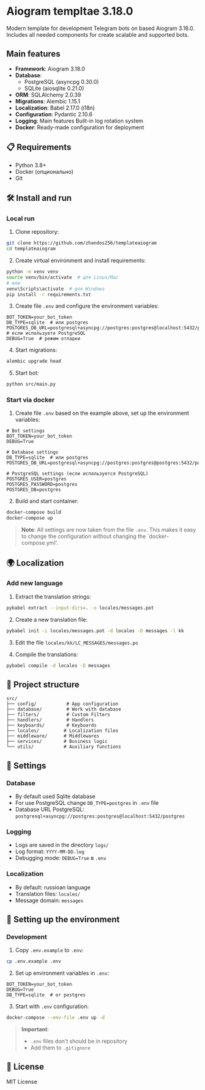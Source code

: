 # Aiogram templtae 3.18.0

Modern template for development Telegram bots on based Aiogram 3.18.0. Includes all needed components for create scalable and supported bots.

## Main features

- **Framework**: Aiogram 3.18.0
- **Database**:
  - PostgreSQL (asyncpg 0.30.0)
  - SQLite (aiosqlite 0.21.0)
- **ORM**: SQLAlchemy 2.0.39
- **Migrations**: Alembic 1.15.1
- **Localization**: Babel 2.17.0 (i18n)
- **Configuration**: Pydantic 2.10.6
- **Logging**: Main features Built-in log rotation system
- **Docker**: Ready-made configuration for deployment

## 📋 Requirements

- Python 3.8+
- Docker (опционально)
- Git

## 🛠 Install and run

### Local run

1. Clone repository:

```bash
git clone https://github.com/zhandos256/templateaiogram
cd templateaiogram
```

2. Create virtual environment and install requirements:

```bash
python -m venv venv
source venv/bin/activate  # для Linux/Mac
# или
venv\Scripts\activate  # для Windows
pip install -r requirements.txt
```

3. Create file `.env` and configure the environment variables:

```env
BOT_TOKEN=your_bot_token
DB_TYPE=sqlite  # или postgres
POSTGRES_DB_URL=postgresql+asyncpg://postgres:postgres@localhost:5432/postgres  # если используете PostgreSQL
DEBUG=True  # режим отладки
```

4. Start migrations:

```bash
alembic upgrade head
```

5. Start bot:

```bash
python src/main.py
```

### Start via docker

1. Create file `.env` based on the example above, set up the environment variables:

```env
# Bot settings
BOT_TOKEN=your_bot_token
DEBUG=True

# Database settings
DB_TYPE=sqlite  # или postgres
POSTGRES_DB_URL=postgresql+asyncpg://postgres:postgres@postgres:5432/postgres

# PostgreSQL settings (если используется PostgreSQL)
POSTGRES_USER=postgres
POSTGRES_PASSWORD=postgres
POSTGRES_DB=postgres
```

2. Build and start container:

```bash
docker-compose build
docker-compose up
```

> **Note**: All settings are now taken from the file `.env`. This makes it easy to change the configuration without changing the `docker-compose.yml'.

## 🌍 Localization

### Add new language

1. Extract the translation strings:

```bash
pybabel extract --input-dirs=. -o locales/messages.pot
```

2. Create a new translation file:

```bash
pybabel init -i locales/messages.pot -d locales -D messages -l kk
```

3. Edit the file `locales/kk/LC_MESSAGES/messages.po`

4. Compile the translations:

```bash
pybabel compile -d locales -D messages
```

## 📁 Project structure

```text
src/
├── config/           # App configuration
├── database/         # Work with database
├── filters/          # Custom Filters
├── handlers/         # Handlers
├── keyboards/        # Keyboards
├── locales/         # Localization files
├── middleware/      # Middlewares
├── services/        # Business logic
└── utils/           # Auxiliary functions
```

## 🔧 Settings

### Database

- By default used Sqlite database
- For use PostgreSQL change `DB_TYPE=postgres` in `.env` file
- Database URL PostgreSQL: `postgresql+asyncpg://postgres:postgres@localhost:5432/postgres`

### Logging

- Logs are saved in the directory `logs/`
- Log format: `YYYY-MM-DD.log`
- Debugging mode: `DEBUG=True` в `.env`

### Localization

- By default: russioan language
- Translation files: `locales/`
- Message domain: `messages`

## 🔧 Setting up the environment

### Development

1. Copy `.env.example` to `.env`:

```bash
cp .env.example .env
```

2. Set up environment variables in `.env`:

```env
BOT_TOKEN=your_bot_token
DEBUG=True
DB_TYPE=sqlite  # or postgres
```

3. Start with ```.env``` configuration:

```bash
docker-compose --env-file .env up -d
```

> **Important**:
>
> - `.env` files don't should be in repository
> - Add them to `.gitignore`

## 📝 License

MIT License
